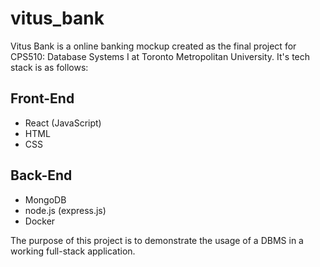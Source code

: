 # vitus_bank

Vitus Bank is a online banking mockup created as the final project for CPS510: Database Systems I at Toronto Metropolitan University. It's tech stack is as follows:

## Front-End
- React (JavaScript)
- HTML
- CSS

## Back-End
- MongoDB
- node.js (express.js)
- Docker

The purpose of this project is to demonstrate the usage of a DBMS in a working full-stack application.
